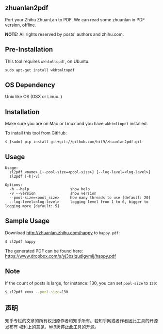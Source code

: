 zhuanlan2pdf
------------

Port your Zhihu ZhuanLan to PDF. We can read some zhuanlan in PDF version,
offline.

**NOTE:** All rights reserved by posts' authors and zhihu.com.

Pre-Installation
----------------

This tool requires `wkhtmltopdf`, on Ubuntu:

    sudo apt-get install wkhtmltopdf

OS Dependency
-------------

Unix like OS (OSX or Linux..)

Installation
-------------

Make sure you are on Mac or Linux and you have `wkhtmltopdf` installed.

To install this tool from GitHub:

    $ [sudo] pip install git+git://github.com/hit9/zhuanlan2pdf.git

Usage
-----

```
Usage:
  zl2pdf <name> [--pool-size=<pool-size>] [--log-level=<log-level>]
  zl2pdf [-h|-v]

Options:
  -h --help                   show help
  -v --version                show version
  --pool-size=<pool_size>     how many threads to use [default: 20]
  --log-level=<log-level>     logging level from 1 to 6, bigger to logging more [default: 5]
```

Sample Usage
-------------

Download http://zhuanlan.zhihu.com/happy to `happy.pdf`:

```bash
$ zl2pdf happy
```

The generated PDF can be found here: https://www.dropbox.com/s/yj3bzlqudlgvmlj/happy.pdf

Note
-----

If the count of posts is large, for instance: 130, you can set `pool-size` to
`130`:

```bash
$ zl2pdf xxxx --pool-size=130
```

声明
----

知乎专栏的文章的所有权归原作者和知乎所有。若知乎网或者作者因此工具的开源发布有
权利上的意见，hit9愿停止此工具的开源。
